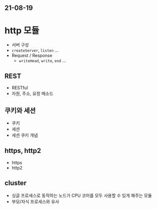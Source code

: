
## 21-08-19

# http 모듈
- 서버 구성
- `createServer`, `listen` ...
- Request / Response
  - `writeHead`, `write`, `end` ...

## REST
- RESTful
- 자원, 주소, 요청 메소드

## 쿠키와 세션
- 쿠키
- 세션
- 세션 쿠키 개념

## https, http2
- https
- http2

## cluster
- 싱글 프로세스로 동작하는 노드가 CPU 코어를 모두 사용할 수 있게 해주는 모듈
- 부모/자식 프로세스와 유사